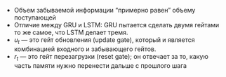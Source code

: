 - Объем забываемой информации “примерно равен” объему поступающей
- Отличие между GRU и LSTM: GRU пытается сделать двумя гейтами то же самое, что LSTM делает тремя.
- $u_{t}$ — это гейт обновления (update gate), который и является комбинацией входного и забывающего гейтов.
- $r_{t}$ — это гейт перезагрузки (reset gate); он отвечает за то, какую часть памяти нужно перенести дальше с прошлого шага